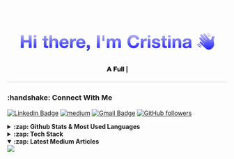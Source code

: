 ![AboutMe](aboutme.gif)
<h3>:handshake: Connect With Me</h3>

[![Linkedin Badge](https://img.shields.io/badge/-crnguyen-blue?style=flat-square&logo=Linkedin&logoColor=white&link=https://www.linkedin.com/in/cristinanguyen/)](https://www.linkedin.com/in/cristinanguyen/) [![medium](https://aleen42.github.io/badges/src/medium.svg)](https://medium.com/@cristina-nguyen) [![Gmail Badge](https://img.shields.io/badge/-c.nguyen0994@gmail.com-c14438?style=flat-square&logo=Gmail&logoColor=white&link=mailto:c.nguyen0994@gmail.com)](mailto:c.nguyen0994@gmail.com) [![GitHub followers](https://img.shields.io/github/followers/crnguyen?label=Follow&style=social)](https://github.com/crnguyen/?tab=follow)

<!--
**crnguyen/crnguyen** is a ✨ _special_ ✨ repository because its `README.md` (this file) appears on your GitHub profile.

Here are some ideas to get you started:

- 🔭 I’m currently working on ...
- 🌱 I’m currently learning ...
- 👯 I’m looking to collaborate on ...
- 🤔 I’m looking for help with ...
- 💬 Ask me about ...
- 📫 How to reach me: ...
- 😄 Pronouns: ...
- ⚡ Fun fact: ...
-->

<details>
    <summary> <b>:zap: Github Stats & Most Used Languages </b></summary>
    <samp>
        <p align="center">
        <img width="440px" src="https://github-readme-stats.vercel.app/api?username=crnguyen&show_icons=true&hide_title=true&include_all_commits=true&hide=stars&line_height=21&count_private=true&theme=radical&line_height=32"/>
            <img src="https://github-readme-stats.vercel.app/api/top-langs/?username=crnguyen&hide_title=true&hide=Jupyter%20Notebook&layout=compact&theme=radical" />
        </p>
    </samp>
</details>

<details>
    <summary><b>:zap: Tech Stack </b></summary>
<samp>
  <img alt="Javascript" src="https://img.shields.io/badge/-JavaScript-black?style=flat-square&logo=javascript" />
  <img alt="Python" src="https://img.shields.io/badge/-Python3-black?style=flat-square&logo=Python" />
  <img alt="Django" src="https://img.shields.io/badge/-Django-darkgreen?style=flat-square&logo=django" />
  <img alt="Bootstrap" src="https://img.shields.io/badge/-Bootstrap-563D7C?style=flat-square&logo=bootstrap" />
  <img alt="Material UI" src="https://img.shields.io/badge/-Material_UI-0081CB?style=flat-square&logo=material-ui" />
  <img alt="Jupyter" src="https://img.shields.io/badge/-Jupyter-black?style=flat-square&logo=jupyter" />
  <img alt="PostgreSQL" src="https://img.shields.io/badge/-PostgreSQL-336791?style=flat-square&logo=postgresql" />
  <img alt="React" src="https://img.shields.io/badge/-React-45b8d8?style=flat-square&logo=react&logoColor=white" />
  <img alt="github actions" src="https://img.shields.io/badge/-Github_Actions-2088FF?style=flat-square&logo=github-actions&logoColor=white" />
  <img alt="Heroku" src="https://img.shields.io/badge/-Heroku-430098?style=flat-square&logo=heroku&logoColor=white" />
  <img alt="GraphQL" src="https://img.shields.io/badge/-GraphQL-E10098?style=flat-square&logo=graphql&logoColor=white" />
  <img alt="Sass" src="https://img.shields.io/badge/-Sass-CC6699?style=flat-square&logo=sass&logoColor=white" />
  <img alt="angular" src="https://img.shields.io/badge/-Angular-DD0031?style=flat-square&logo=angular&logoColor=white" />
  <img alt="npm" src="https://img.shields.io/badge/-NPM-CB3837?style=flat-square&logo=npm&logoColor=white" />
  <img alt="html5" src="https://img.shields.io/badge/-HTML5-E34F26?style=flat-square&logo=html5&logoColor=white" />
  <img alt="MongoDB" src="https://img.shields.io/badge/-MongoDB-13aa52?style=flat-square&logo=mongodb&logoColor=white" />
  <img alt="Nodejs" src="https://img.shields.io/badge/-Nodejs-43853d?style=flat-square&logo=Node.js&logoColor=white" />
</samp>
</details>

<details open>
    <summary><b>:zap: Latest Medium Articles</b></summary>
    <samp>
    <a href="https://medium.com/@omidnikrah">
        <img style="display: inline-block" src="https://github-readme-medium.vercel.app/?username=cristina-nguyen&limit=4&theme=dracula" />
    </a>
    </samp>
</details>

<!--
<details>
    <summary> get a random quote </summary>
    <samp>
        <img width="400px" height="200px" src="https://quotes-github-readme.vercel.app/api?type=horizontal" />
        </samp
</details>
--->
